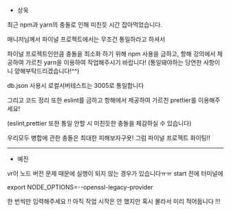 - 상욱

최근 npm과 yarn의 충돌로 인해 미친듯 시간 잡아먹었습니다.

매니저님께서 파이널 프로젝트에서는 무조건 통일하라고 하셔서

파이널 프로젝트인만큼 충돌을 최소화 하기 위해 npm 사용을 금하고, 항해 강의에서 제공하여 가르친 yarn을 이용하여 작업해주시기 바랍니다! (통일돼야하는 당연한 사항이니 양해부탁드리겠습니다!^^)

db.json 사용시 로컬서버테스트는 3005로 통일합니다

그리고 코드 정리 또한 eslint를 금하고 항해에서 제공하여 가르친 prettier를 이용해주세요!

(eslint,prettier 또한 통일 안할 시 미친듯한 충돌을 체감하실 수 있습니다)

우리모두 병합에 관한 충돌은 최대한 피해보자구욧! 그럼 파이널 프로젝트 화이팅!!

---

- 예진

vr이 노드 버전 문제 때문에 실행이 되지 않는 경우가 있습니다ㅠㅠ
start 전에 터미널에

export NODE_OPTIONS=--openssl-legacy-provider

한 번씩만 입력해주세요 !!
아직 작업 시작은 안 했지만 혹시 몰라서 미리 적어둡니다 !!!
